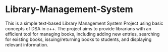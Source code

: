 # Library-Management-System
This is a simple text-based Library Management System Project using basic concepts of DSA in c++. The project aims to provide librarians with an efficient tool for managing books, including adding new entries, searching for existing books, issuing/returning books to
students, and displaying relevant information.
